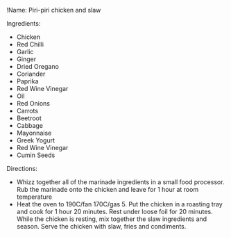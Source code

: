 !Name: Piri-piri chicken and slaw

Ingredients:
- Chicken
- Red Chilli
- Garlic
- Ginger
- Dried Oregano
- Coriander
- Paprika
- Red Wine Vinegar
- Oil
- Red Onions
- Carrots
- Beetroot
- Cabbage
- Mayonnaise
- Greek Yogurt
- Red Wine Vinegar
- Cumin Seeds

Directions:
- Whizz together all of the marinade ingredients in a small food processor. Rub the marinade onto the chicken and leave for 1 hour at room temperature
- Heat the oven to 190C/fan 170C/gas 5. Put the chicken in a roasting tray and cook for 1 hour 20 minutes. Rest under loose foil for 20 minutes. While the chicken is resting, mix together the slaw ingredients and season. Serve the chicken with slaw, fries and condiments.
